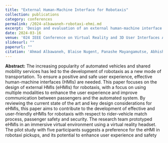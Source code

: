 ```yaml
---
title: "External Human-Machine Interface for Robotaxis"
collection: publications
category: conferences
permalink: /2024-albawaneh-robotaxi-ehmi.md
excerpt: 'Design and evaluation of an external human-machine interface (eHMI) for robotaxis in a VR/AR environment, enabling clearer communication with external road actors.'
date: 2024-03-16
venue: '024 IEEE Conference on Virtual Reality and 3D User Interfaces Abstracts and Workshops (VR Workshops)'
slidesurl: ""
paperurl: ""
citation: 'Ahmad Albawaneh, Blaise Nugent, Panashe Mayangamutse, Abhishek Veeramachaneni, Hyungil Kim. (2024). <i>External Human-Machine Interface for Robotaxis</i>. In <i>2024 IEEE Conference on Virtual Reality and 3D User Interfaces Abstracts & Workshops (VRW)</i>, pp. 257-258. IEEE.'
---
```



**Abstract:**
The increasing popularity of automated vehicles and shared mobility services has led to the development of robotaxis as a new mode of transportation. To ensure a positive and safe user experience, effective human-machine interfaces (HMIs) are needed. This paper focuses on the design of external HMIs (eHMIs) for robotaxis, with a focus on using multiple modalities to enhance the user experience and improve communication between passengers and the automated system. By reviewing the current state of the art and key design considerations for eHMIs, this paper aims to contribute to the development of effective and user-friendly eHMIs for robotaxis with respect to rider-vehicle match process, passenger safety and security. The research team prototyped eHMIs in an immersive virtual environment using a virtual reality headset. The pilot study with five participants suggests a preference for the eHMI in robotaxi pickups, and its potential to enhance user experience and safety
